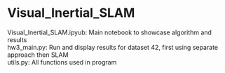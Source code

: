 # Visual_Inertial_SLAM
Visual_Inertial_SLAM.ipyub: Main notebook to showcase algorithm and results   
hw3_main.py: Run and display results for dataset 42, first using separate approach then SLAM  
utils.py: All functions used in program
